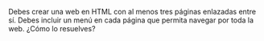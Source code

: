 Debes crear una web en HTML con al menos tres páginas enlazadas entre sí. Debes incluir un menú en cada página que permita navegar por toda la web. ¿Cómo lo resuelves?
